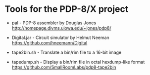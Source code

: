 # Tools for the PDP-8/X project

- pal - PDP-8 assembler by Douglas Jones
  http://homepage.divms.uiowa.edu/~jones/pdp8/

- Digital.jar - Circuit simulator by Helmut Neeman
  https://github.com/hneemann/Digital

- tape2bin.sh - Translate a bin/rim file to a 16-bit image
- tapedump.sh - Display a bin/rim file in octal hexdump-like format 
  https://github.com/SmallRoomLabs/pdp8-tape2bin

